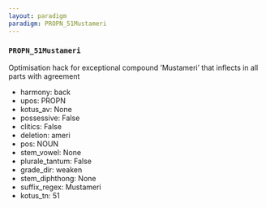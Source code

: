 ```yaml
---
layout: paradigm
paradigm: PROPN_51Mustameri
---
```

### ` PROPN_51Mustameri `

Optimisation hack for exceptional compound ’Mustameri’ that inflects in all parts with agreement
* harmony: back
* upos: PROPN
* kotus_av: None
* possessive: False
* clitics: False
* deletion: ameri
* pos: NOUN
* stem_vowel: None
* plurale_tantum: False
* grade_dir: weaken
* stem_diphthong: None
* suffix_regex: Mustameri
* kotus_tn: 51
